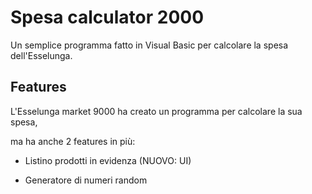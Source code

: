# Spesa calculator 2000
Un semplice programma fatto in Visual Basic per calcolare la spesa dell'Esselunga.

## Features
L'Esselunga market 9000 ha creato un programma per calcolare la sua spesa,

ma ha anche 2 features in più:

- Listino prodotti in evidenza (NUOVO: UI)

- Generatore di numeri random

